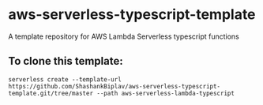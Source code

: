 # aws-serverless-typescript-template
A template repository for AWS Lambda Serverless typescript functions

## To clone this template:

`serverless create --template-url https://github.com/ShashankBiplav/aws-serverless-typescript-template.git/tree/master --path aws-serverless-lambda-typescript`
